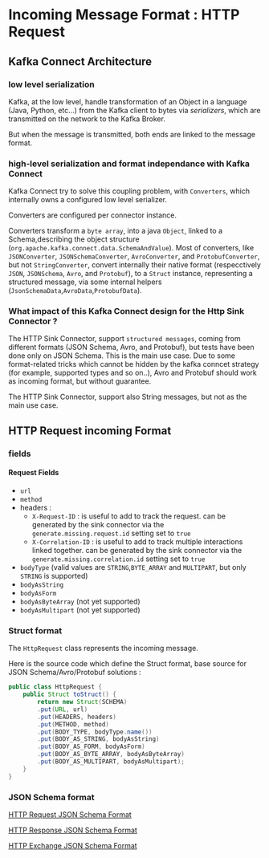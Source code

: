 # Incoming Message Format : HTTP Request

## Kafka Connect Architecture

### low level serialization
Kafka, at the low level, handle transformation of an Object in a language (Java, Python, etc...) from the Kafka client to bytes via _serializers_, which are transmitted on the network to the Kafka Broker.

But when the message is transmitted, both ends are linked to the message format.

### high-level serialization and format independance with Kafka Connect

Kafka Connect try to solve this coupling problem, with `Converters`, which internally owns a configured low level serializer.

Converters are configured per connector instance.

Converters transform a `byte array`, into a java `Object`, linked to a Schema,describing the object structure (`org.apache.kafka.connect.data.SchemaAndValue`).
Most of converters, like `JSONConverter`, `JSONSchemaConverter`, `AvroConverter`, and `ProtobufConverter`, but not `StringConverter`,
convert internally their native format (respecctively `JSON`, `JSONSchema`, `Avro`, and `Protobuf`),
to a `Struct` instance, representing a structured message, via some internal helpers (`JsonSchemaData`,`AvroData`,`ProtobufData`).

### What impact of this Kafka Connect design for the Http Sink Connector ?

The HTTP Sink Connector, support `structured messages`, coming from different formats (JSON Schema, Avro, and Protobuf),
but tests have been done only on JSON Schema. This is the main use case.
Due to some format-related tricks which cannot be hidden by the kafka conncet strategy (for example, supported types and so on..),
Avro and Protobuf should work as incoming format, but without guarantee.

The HTTP Sink Connector, support also String messages, but not as the main use case.

## HTTP Request incoming Format

### fields

#### Request Fields

- `url`
- `method`
- headers :
  - `X-Request-ID` : is useful to add to track the request. can be generated by the sink connector via the `generate.missing.request.id` setting set to `true`
  - `X-Correlation-ID` : is useful to add to track multiple interactions linked together. can be generated by the sink connector via the `generate.missing.correlation.id` setting set to `true`
- `bodyType` (valid values are `STRING`,`BYTE_ARRAY` and `MULTIPART`, but only `STRING` is supported)
- `bodyAsString`
- `bodyAsForm`
- `bodyAsByteArray` (not yet supported)
- `bodyAsMultipart` (not yet supported)

### Struct format

The `HttpRequest` class represents the incoming message.

Here is the source code which define the Struct format, base source for JSON Schema/Avro/Protobuf solutions : 

```java
public class HttpRequest {
    public Struct toStruct() {
        return new Struct(SCHEMA)
        .put(URL, url)
        .put(HEADERS, headers)
        .put(METHOD, method)
        .put(BODY_TYPE, bodyType.name())
        .put(BODY_AS_STRING, bodyAsString)
        .put(BODY_AS_FORM, bodyAsForm)       
        .put(BODY_AS_BYTE_ARRAY, bodyAsByteArray)
        .put(BODY_AS_MULTIPART, bodyAsMultipart);
    } 
}       
```

### JSON Schema format

[HTTP Request JSON Schema Format](../src/test/resources/http-request.json)

[HTTP Response JSON Schema Format](../src/test/resources/http-response.json)

[HTTP Exchange JSON Schema Format](../src/test/resources/http-exchange.json)

